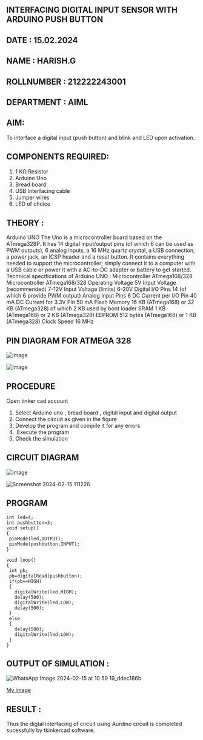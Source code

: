 ## INTERFACING DIGITAL INPUT SENSOR WITH ARDUINO PUSH BUTTON
## DATE : 15.02.2024
## NAME : HARISH.G																		             
## ROLLNUMBER : 212222243001
## DEPARTMENT : AIML


## AIM:
To interface a digital input (push button) and blink and LED upon activation.
## COMPONENTS REQUIRED:
1.	1 KΩ Resistor 
2.	Arduino Uno 
3.	Bread board 
4.	USB Interfacing cable 
5.	Jumper wires 
6.	LED of choice 
## THEORY :
Arduino UNO
 	  The Uno is a microcontroller board based on the ATmega328P. It has 14 digital input/output pins (of which 6 can be used as PWM outputs), 6 analog inputs, a 16 MHz quartz crystal, a USB connection, a power jack, an ICSP header and a reset button. It contains everything needed to support the microcontroller; simply connect it to a computer with a USB cable or power it with a AC-to-DC adapter or battery to get started.
	Technical specifications of Arduino UNO :
Microcontroller	ATmega168/328
Microcontroller	ATmega168/328
Operating Voltage	5V
Input Voltage (recommended)	7-12V
Input Voltage (limits)	6-20V
Digital I/O Pins	14 (of which 6 provide PWM output)
Analog Input Pins	6
DC Current per I/O Pin	40 mA
DC Current for 3.3V Pin	50 mA
Flash Memory	16 KB (ATmega168) or 32 KB (ATmega328) of which 2 KB used by boot loader
SRAM	1 KB (ATmega168) or 2 KB (ATmega328)
EEPROM	512 bytes (ATmega168) or 1 KB (ATmega328)
Clock Speed	16 MHz
## PIN DIAGRAM FOR ATMEGA 328
 
![image](https://user-images.githubusercontent.com/36288975/163530394-115baee4-7ed1-49fe-9cce-d7b625e11e85.png)


![image](https://user-images.githubusercontent.com/36288975/163530431-4d390e98-0942-42d8-95b8-f57d348e6ad8.png)


## PROCEDURE 
 Open tinker cad account 
1.	Select Arduino uno , bread board , digital input and digital output 
2.	Connect the circuit as given in the figure 
3.	Develop the program and compile it for any errors 
4.	 .Execute the program 
5.	Check the simulation 


## CIRCUIT DIAGRAM 


![image](https://user-images.githubusercontent.com/36288975/163530437-87a0afbd-b3c9-44ad-b907-5de63486fb9d.png)

![Screenshot 2024-02-15 111226](https://github.com/Harish2404lll/-INTERFACING-DIGITAL-INPUT-SENSOR-WITH-ARDUINO-PUSH-BUTTON-/assets/141472096/b4840b90-30bc-492d-b47e-a70ce04e439b)


## PROGRAM 
 
 ```
int led=4;
int pushbutton=3;
void setup()
{
  pinMode(led,OUTPUT);
  pinMode(pushbutton,INPUT);
}

void loop()
{
  int pb;
  pb=digitalRead(pushbutton);
  if(pb==HIGH)
  {
    digitalWrite(led,HIGH);
    delay(500);
    digitalWrite(led,LOW);
    delay(500);
  }
  else 
  {
    delay(500);
    digitalWrite(led,LOW);
  }
}
```

## OUTPUT OF SIMULATION :

![WhatsApp Image 2024-02-15 at 10 59 19_ddec186b](https://github.com/Harish2404lll/-INTERFACING-DIGITAL-INPUT-SENSOR-WITH-ARDUINO-PUSH-BUTTON-/assets/141472096/dd1eb420-63e5-4eca-8986-c5f19ad72795)


[My image](username.github.com/repository/img/image.jpg)

## RESULT :
Thus the digtal interfacing of circuit using Aurdino circuit is completed sucessfully by tkinkercad software.


